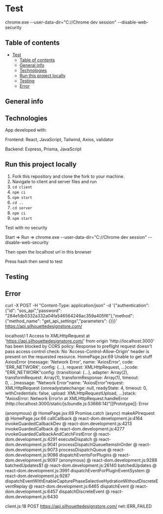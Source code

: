 # Test

chrome.exe --user-data-dir="C://Chrome dev session" --disable-web-security

## Table of contents

- [Test](#test)
  - [Table of contents](#table-of-contents)
  - [General info](#general-info)
  - [Technologies](#technologies)
  - [Run this project locally](#run-this-project-locally)
  - [Testing](#testing)
  - [Error](#error)

## General info

## Technologies

App developed with:

Frontend: React, JavaScript, Tailwind, Axios, validator

Backend: Express, Prisma, JavaScript

## Run this project locally

1. Fork this repository and clone the fork to your machine.
2. Navigate to client and server files and run 
3. `cd client`
4. `npm ci`
5. `npm start`
6. `cd ..`
7. `cd server`
8. `npm ci`
9. `npm start`

Test with no security

Start => Run => chrome.exe --user-data-dir="C://Chrome dev session" --disable-web-security

Then open the localhost url in this browser 

Press hash then send to test

## Testing

## Error

curl -X POST -H "Content-Type: application/json" -d '{"authentication": {"id": "sos_api","password": "284e1db0332a332a04fa546564246ac359a405f6"},"method": {"method_name": "get_api_settings","parameters": {}}}' https://api.silhouettedesignstore.com/

localhost/:1 Access to XMLHttpRequest at 'https://api.silhouettedesignstore.com/' from origin 'http://localhost:3000' has been blocked by CORS policy: Response to preflight request doesn't pass access control check: No 'Access-Control-Allow-Origin' header is present on the requested resource.
HomePage.jsx:69 Unable to get stuff AxiosError {message: 'Network Error', name: 'AxiosError', code: 'ERR_NETWORK', config: {…}, request: XMLHttpRequest, …}code: "ERR_NETWORK"config: {transitional: {…}, adapter: Array(2), transformRequest: Array(1), transformResponse: Array(1), timeout: 0, …}message: "Network Error"name: "AxiosError"request: XMLHttpRequest {onreadystatechange: null, readyState: 4, timeout: 0, withCredentials: false, upload: XMLHttpRequestUpload, …}stack: "AxiosError: Network Error\n at XMLHttpRequest.handleError (http://localhost:3000/static/js/bundle.js:53666:14)"[[Prototype]]: Error

(anonymous) @ HomePage.jsx:69
Promise.catch (async)
makeAPIrequest @ HomePage.jsx:66
callCallback @ react-dom.development.js:4164
invokeGuardedCallbackDev @ react-dom.development.js:4213
invokeGuardedCallback @ react-dom.development.js:4277
invokeGuardedCallbackAndCatchFirstError @ react-dom.development.js:4291
executeDispatch @ react-dom.development.js:9041
processDispatchQueueItemsInOrder @ react-dom.development.js:9073
processDispatchQueue @ react-dom.development.js:9086
dispatchEventsForPlugins @ react-dom.development.js:9097
(anonymous) @ react-dom.development.js:9288
batchedUpdates$1 @ react-dom.development.js:26140
batchedUpdates @ react-dom.development.js:3991
dispatchEventForPluginEventSystem @ react-dom.development.js:9287
dispatchEventWithEnableCapturePhaseSelectiveHydrationWithoutDiscreteEventReplay @ react-dom.development.js:6465
dispatchEvent @ react-dom.development.js:6457
dispatchDiscreteEvent @ react-dom.development.js:6430

client.js:18
POST https://api.silhouettedesignstore.com/ net::ERR_FAILED
